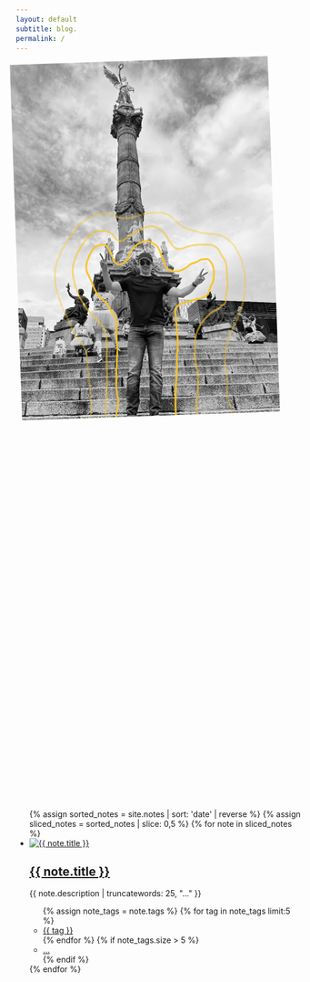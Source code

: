 ```yaml
---
layout: default
subtitle: blog.
permalink: /
---
```

<div class="pt2 pt3-l pb2 ph3 ph0-l center">

 <!-- <div class="flex flex-wrap bg-light-gray shadow-4 pa4 lh-copy f4 br2 mv4 w-third-l w-two-thirds-m center">
 <div class="flex flex-wrap bg-light-gray shadow-4 pa4 lh-copy f4 br2 mv4 center">
  <a href="/about" class="db overflow-hidden">
   <img class="w-auto h-auto mw-100 mw-90-ns mw-80-l note-image image-container" style="transform:rotate(-2deg)" src="assets/alan.jpg">
  </a>-->

  <div class="relative bg-light-gray shadow-4 br2 mv4 center" style="width: 90%; max-width: 600px; padding-bottom: 133.33%;">
    <a href="/about" class="absolute top-0 right-0 bottom-0 left-0 flex items-center justify-center p-4">
     <img class="max-w-90 max-h-90 w-auto h-auto" style="transform:rotate(-2deg)" src="assets/alan.jpg" alt="Alan">
    </a>
  </div>

<!--<div class="w-75-l pl4-l">
    <strong class="f3">Hi, I'm Tom Critchlow 👋</strong>
    <br><br>
    I'm based in Brooklyn, NY and work as an independent consultant.
    <br><br>
    Welcome to my digital garden 🌱-->
  
</div>
<main class="mw7 center">
  <ul class="list pl0">
    {% assign sorted_notes = site.notes | sort: 'date' | reverse %}
    {% assign sliced_notes = sorted_notes | slice: 0,5 %}
    {% for note in sliced_notes %}
     <li class="pa3 pa4-ns mb3">
       <a href="{{ note.url }}" class="db overflow-hidden image-container">
         <img src="{{ note.image }}" alt="{{ note.title }}" class="w-100 mb2 note-image">
       </a>
       <h2 class="f4 f3-ns"><a class="link dim dark-gray" href="{{ note.url }}">{{ note.title }}</a></h2>
       <p class="measure-max lh-copy f6 dark-gray tj-ns">{{ note.description | truncatewords: 25, "..." }}</p>
           <ul class="list pl0 flex flex-wrap">
             {% assign note_tags = note.tags %}
             {% for tag in note_tags limit:5 %}
               <li class="mr2 mb2">
                 <a href="/tags/{{ tag | slugify }}" class="tag">{{ tag }}</a>
               </li>
             {% endfor %}
             {% if note_tags.size > 5 %}
               <li class="mr2 mb2"><a href="{{ note.url }}" class="tag">...</a></li>
             {% endif %}
           </ul>
         </li>
      {% endfor %}
    </ul>
  </main>
